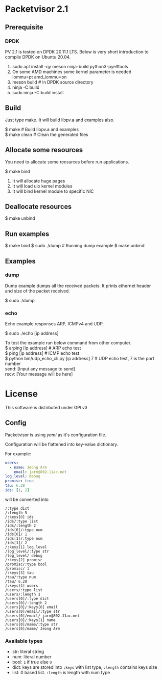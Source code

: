 # Packetvisor 2.1

## Prerequisite

### DPDK
PV 2.1 is tested on DPDK 20.11.1 LTS. Below is very short introduction to compile DPDK on Ubuntu 20.04.

 1. sudo apt install -qy meson ninja-build python3-pyelftools
 2. On some AMD machines some kernel parameter is needed \
    iommu=pt amd_iommu=on
 3. meson build # In DPDK source directory
 4. ninja -C build
 5. sudo ninja -C build install

## Build
Just type make. It will build libpv.a and examples also.

$ make # Build libpv.a and examples \
$ make clean # Clean the generated files

## Allocate some resources
You need to allocate some reosurces before run applications.

$ make bind

 1. It will allocate huge pages
 2. It will load uio kernel modules
 3. It will bind kernel module to specific NIC

## Deallocate resources
$ make unbind

## Run examples
$ make bind
$ sudo ./dump # Running dump example
$ make unbind

## Examples
### dump
Dump example dumps all the received packets. It prints ethernet header and size of the packet received.

$ sudo ./dump

### echo
Echo example responses ARP, ICMPv4 and UDP.

$ sudo ./echo [ip address]

To test the example run below command from other computer. \
$ arping [ip address] # ARP echo test \
$ ping [ip address] # ICMP echo test \
$ python bin/udp\_echo\_cli.py [ip address] 7 # UDP echo test, 7 is the port number \
  send: [Input any message to send] \
  recv: [Your message will be here]

# License
This software is distributed under GPLv3


## Config

Packetvisor is using *yaml* as it's configuration file.

Configuration will be flattened into key-value dictionary.

For example:

```yaml
users:
  - name: Jeong Arm
    email: jarm@802.11ac.net
log_level: debug
promisc: true
tau: 6.28
ids: [1, 2]
```

will be converted into

```
/:type dict
/:length 5
/:keys[0] ids
/ids/:type list
/ids/:length 2
/ids[0]/:type num
/ids[0]/ 1
/ids[1]/:type num
/ids[1]/ 2
/:keys[1] log_level
/log_level/:type str
/log_level/ debug
/:keys[2] promisc
/promisc/:type bool
/promisc/ 1
/:keys[3] tau
/tau/:type num
/tau/ 6.28
/:keys[4] users
/users/:type list
/users/:length 1
/users[0]/:type dict
/users[0]/:length 2
/users[0]/:keys[0] email
/users[0]/email/:type str
/users[0]/email/ jarm@802.11ac.net
/users[0]/:keys[1] name
/users[0]/name/:type str
/users[0]/name/ Jeong Arm
```

### Available types
- str: literal string
- num: literal number
- bool: `1` if true else `0`
- dict: keys are stored into `:keys` with list type, `:length` contains keys size
- list: 0 based list. `:length` is length with num type
